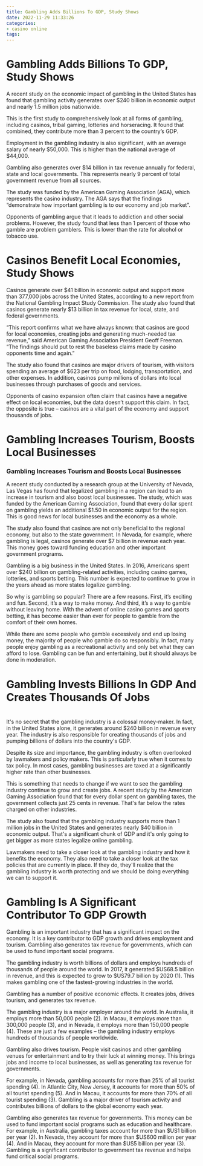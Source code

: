 ```yaml
---
title: Gambling Adds Billions To GDP, Study Shows
date: 2022-11-29 11:33:26
categories:
- casino online
tags:
---
```



#  Gambling Adds Billions To GDP, Study Shows

A recent study on the economic impact of gambling in the United States has found that gambling activity generates over $240 billion in economic output and nearly 1.5 million jobs nationwide.

This is the first study to comprehensively look at all forms of gambling, including casinos, tribal gaming, lotteries and horseracing. It found that combined, they contribute more than 3 percent to the country’s GDP.

Employment in the gambling industry is also significant, with an average salary of nearly $50,000. This is higher than the national average of $44,000.

Gambling also generates over $14 billion in tax revenue annually for federal, state and local governments. This represents nearly 9 percent of total government revenue from all sources.

The study was funded by the American Gaming Association (AGA), which represents the casino industry. The AGA says that the findings “demonstrate how important gambling is to our economy and job market”.

Opponents of gambling argue that it leads to addiction and other social problems. However, the study found that less than 1 percent of those who gamble are problem gamblers. This is lower than the rate for alcohol or tobacco use.

#  Casinos Benefit Local Economies, Study Shows

Casinos generate over $41 billion in economic output and support more than 377,000 jobs across the United States, according to a new report from the National Gambling Impact Study Commission. The study also found that casinos generate nearly $13 billion in tax revenue for local, state, and federal governments.

“This report confirms what we have always known: that casinos are good for local economies, creating jobs and generating much-needed tax revenue,” said American Gaming Association President Geoff Freeman. “The findings should put to rest the baseless claims made by casino opponents time and again.”

The study also found that casinos are major drivers of tourism, with visitors spending an average of $623 per trip on food, lodging, transportation, and other expenses. In addition, casinos pump millions of dollars into local businesses through purchases of goods and services.

Opponents of casino expansion often claim that casinos have a negative effect on local economies, but the data doesn’t support this claim. In fact, the opposite is true – casinos are a vital part of the economy and support thousands of jobs.

#  Gambling Increases Tourism, Boosts Local Businesses

### Gambling Increases Tourism and Boosts Local Businesses
A recent study conducted by a research group at the University of Nevada, Las Vegas has found that legalized gambling in a region can lead to an increase in tourism and also boost local businesses. The study, which was funded by the American Gaming Association, found that every dollar spent on gambling yields an additional $1.50 in economic output for the region. This is good news for local businesses and the economy as a whole.

The study also found that casinos are not only beneficial to the regional economy, but also to the state government. In Nevada, for example, where gambling is legal, casinos generate over $7 billion in revenue each year. This money goes toward funding education and other important government programs.

Gambling is a big business in the United States. In 2016, Americans spent over $240 billion on gambling-related activities, including casino games, lotteries, and sports betting. This number is expected to continue to grow in the years ahead as more states legalize gambling.

So why is gambling so popular? There are a few reasons. First, it’s exciting and fun. Second, it’s a way to make money. And third, it’s a way to gamble without leaving home. With the advent of online casino games and sports betting, it has become easier than ever for people to gamble from the comfort of their own homes.

While there are some people who gamble excessively and end up losing money, the majority of people who gamble do so responsibly. In fact, many people enjoy gambling as a recreational activity and only bet what they can afford to lose. Gambling can be fun and entertaining, but it should always be done in moderation.

#  Gambling Invests Billions In GDP And Creates Thousands Of Jobs

#

It's no secret that the gambling industry is a colossal money-maker. In fact, in the United States alone, it generates around $240 billion in revenue every year. The industry is also responsible for creating thousands of jobs and pumping billions of dollars into the country's GDP.

Despite its size and importance, the gambling industry is often overlooked by lawmakers and policy makers. This is particularly true when it comes to tax policy. In most cases, gambling businesses are taxed at a significantly higher rate than other businesses.

This is something that needs to change if we want to see the gambling industry continue to grow and create jobs. A recent study by the American Gaming Association found that for every dollar spent on gambling taxes, the government collects just 25 cents in revenue. That's far below the rates charged on other industries.

The study also found that the gambling industry supports more than 1 million jobs in the United States and generates nearly $40 billion in economic output. That's a significant chunk of GDP and it's only going to get bigger as more states legalize online gambling.

Lawmakers need to take a closer look at the gambling industry and how it benefits the economy. They also need to take a closer look at the tax policies that are currently in place. If they do, they'll realize that the gambling industry is worth protecting and we should be doing everything we can to support it.

#  Gambling Is A Significant Contributor To GDP Growth

Gambling is an important industry that has a significant impact on the economy. It is a key contributor to GDP growth and drives employment and tourism. Gambling also generates tax revenue for governments, which can be used to fund important social programs.

The gambling industry is worth billions of dollars and employs hundreds of thousands of people around the world. In 2017, it generated $US68.5 billion in revenue, and this is expected to grow to $US79.7 billion by 2020 (1). This makes gambling one of the fastest-growing industries in the world.

Gambling has a number of positive economic effects. It creates jobs, drives tourism, and generates tax revenue.

The gambling industry is a major employer around the world. In Australia, it employs more than 50,000 people (2). In Macau, it employs more than 300,000 people (3), and in Nevada, it employs more than 150,000 people (4). These are just a few examples – the gambling industry employs hundreds of thousands of people worldwide.

Gambling also drives tourism. People visit casinos and other gambling venues for entertainment and to try their luck at winning money. This brings jobs and income to local businesses, as well as generating tax revenue for governments.

For example, in Nevada, gambling accounts for more than 25% of all tourist spending (4). In Atlantic City, New Jersey, it accounts for more than 50% of all tourist spending (5). And in Macau, it accounts for more than 70% of all tourist spending (3). Gambling is a major driver of tourism activity and contributes billions of dollars to the global economy each year.

Gambling also generates tax revenue for governments. This money can be used to fund important social programs such as education and healthcare. For example, in Australia, gambling taxes account for more than $US1 billion per year (2). In Nevada, they account for more than $US600 million per year (4). And in Macau, they account for more than $US5 billion per year (3). Gambling is a significant contributor to government tax revenue and helps fund critical social programs.
